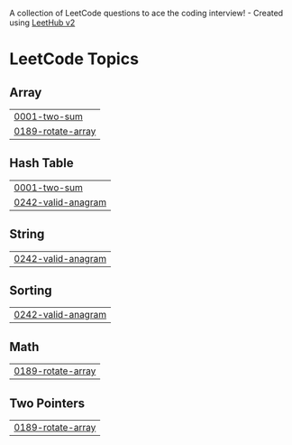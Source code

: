 A collection of LeetCode questions to ace the coding interview! - Created using [LeetHub v2](https://github.com/arunbhardwaj/LeetHub-2.0)
<!---LeetCode Topics Start-->
# LeetCode Topics
## Array
|  |
| ------- |
| [0001-two-sum](https://github.com/Adrija-Sadhu/LeetCode/tree/master/0001-two-sum) |
| [0189-rotate-array](https://github.com/Adrija-Sadhu/LeetCode/tree/master/0189-rotate-array) |
## Hash Table
|  |
| ------- |
| [0001-two-sum](https://github.com/Adrija-Sadhu/LeetCode/tree/master/0001-two-sum) |
| [0242-valid-anagram](https://github.com/Adrija-Sadhu/LeetCode/tree/master/0242-valid-anagram) |
## String
|  |
| ------- |
| [0242-valid-anagram](https://github.com/Adrija-Sadhu/LeetCode/tree/master/0242-valid-anagram) |
## Sorting
|  |
| ------- |
| [0242-valid-anagram](https://github.com/Adrija-Sadhu/LeetCode/tree/master/0242-valid-anagram) |
## Math
|  |
| ------- |
| [0189-rotate-array](https://github.com/Adrija-Sadhu/LeetCode/tree/master/0189-rotate-array) |
## Two Pointers
|  |
| ------- |
| [0189-rotate-array](https://github.com/Adrija-Sadhu/LeetCode/tree/master/0189-rotate-array) |
<!---LeetCode Topics End-->